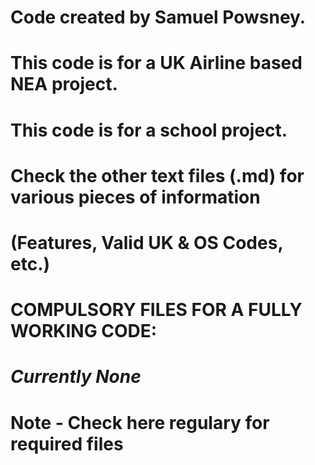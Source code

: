 # Code created by Samuel Powsney.
#
# This code is for a UK Airline based NEA project.
# This code is for a school project.
#
# Check the other text files (.md) for various pieces of information
# (Features, Valid UK & OS Codes, etc.)
#
# COMPULSORY FILES FOR A FULLY WORKING CODE:
#
# *Currently None*
#
# Note - Check here regulary for required files
